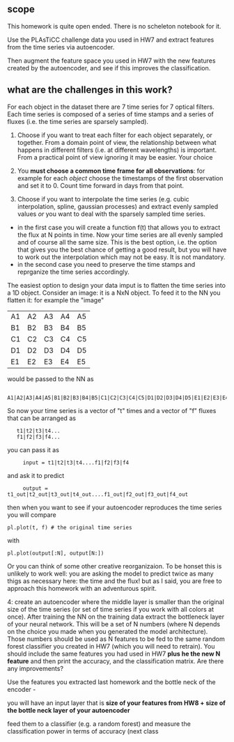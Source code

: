 ## scope
This homework is quite open ended. There is no scheleton notebook for it. 

Use the PLAsTiCC challenge data you used in HW7 and extract features from the time series via autoencoder. 

Then augment the feature space you used in HW7 with the new features created by the autoencoder, and see if this improves the classification. 

## what are the challenges in this work?

For each object in the dataset there are 7 time series for 7 optical filters. Each time series is composed of a series of time stamps and a series of fluxes (i.e. the time series are sparsely sampled).

1. Choose if you want to treat each filter for each object separately, or together. From a domain point of view, the relationship between what happens in different filters (i.e. at different wavelengths) is important. From a practical point of view ignoring it may be easier. Your choice

2. You **must choose a common time frame for all observations**: for example for each *object* choose the timestamps of the first observation and set it to 0. Count time forward in days from that point. 

3. Choose if you want to interpolate the time series (e.g. cubic interpolation, spline, gaussian processes) and extract evenly sampled values *or* you want to deal with the sparsely sampled time series. 
 - in the first case you will create a function f(t) that allows you to extract the flux at N points in time. Now your time series are all evenly sampled and of course all the same size. This is the best option, i.e. the option that gives you the best chance of getting a good result, but you will have to work out the interpolation which may not be easy. It is not mandatory.
 - in the second case you need to preserve the time stamps and reprganize the time series accordingly. 
 
 The easiest option to design your data imput is to flatten the time series into a 1D object.
 Consider an image: it is a NxN object. To feed it to the NN you flatten it: for example the "image" 
 
|  |  |  |  |  |
|--|--|--|--|--|
|A1|A2|A3|A4|A5|
|B1|B2|B3|B4|B5|
|C1|C2|C3|C4|C5|
|D1|D2|D3|D4|D5|
|E1|E2|E3|E4|E5|

would be passed to the NN as 

       A1|A2|A3|A4|A5|B1|B2|B3|B4|B5|C1|C2|C3|C4|C5|D1|D2|D3|D4|D5|E1|E2|E3|E4|E5
       
So now your time series is a vector of "t" times and a vector of "f" fluxes that can  be arranged as 
       
        
       t1|t2|t3|t4...
       f1|f2|f3|f4...


you can pass it as 

         input = t1|t2|t3|t4....f1|f2|f3|f4
         
and ask it to predict 

         output = t1_out|t2_out|t3_out|t4_out....f1_out|f2_out|f3_out|f4_out
         
         
then when you want to see if your autoencoder reproduces the time series you will compare
```
pl.plot(t, f) # the original time series
```
with 
```
pl.plot(output[:N], output[N:])
```
Or you can think of some other creative reorganizaion. To be honset this is unlikely to work well: you are asking the model to predict twice as many thigs as necessary here: the time and the flux! but as I said, you are free to approach this homework with an adventurous spirit. 

4: create an autoencoder where the middle layer is smaller than the original size of the time series (or set of time series if you work with all colors at once). After training the NN on the training data extract the bottleneck layer of your neural network. This will be a set of N numbers (where N depends on the choice you made when you generated the model architecture). Those numbers should be used as N features to be fed to the same random forest classifier you created in HW7 (which you will need to retrain).  You should include the same features you had used in HW7 **plus he  the new N feature** and then print the accuracy, and the classification matrix. Are there any improvements?


Use the features you extracted last homework and the bottle neck of the encoder - 

you will have an input layer that is **size of your features from HW8 + size of the bottle neck layer of your autoencoder**

feed them to a classifier (e.g. a random forest) and measure the classification power in terms of accuracy (next class




